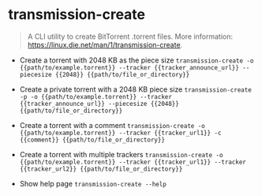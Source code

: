 # transmission-create
> A CLI utility to create BitTorrent .torrent files.
> More information: <https://linux.die.net/man/1/transmission-create>.

- Create a torrent with 2048 KB as the piece size
`transmission-create -o {{path/to/example.torrent}} --tracker {{tracker_announce_url}} --piecesize {{2048}} {{path/to/file_or_directory}}`

- Create a private torrent with a 2048 KB piece size
`transmission-create -p -o {{path/to/example.torrent}} --tracker {{tracker_announce_url}} --piecesize {{2048}} {{path/to/file_or_directory}}`

- Create a torrent with a comment
`transmission-create -o {{path/to/example.torrent}} --tracker {{tracker_url1}} -c {{comment}} {{path/to/file_or_directory}}`

- Create a torrent with multiple trackers
`transmission-create -o {{path/to/example.torrent}} --tracker {{tracker_url1}} --tracker {{tracker_url2}} {{path/to/file_or_directory}}`

- Show help page
`transmission-create --help`
